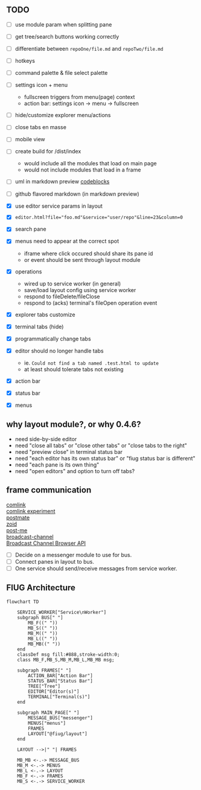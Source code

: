 ## TODO
- [ ] use module param when splitting pane
- [ ] get tree/search buttons working correctly
- [ ] differentiate between `repoOne/file.md` and `repoTwo/file.md`
- [ ] hotkeys
- [ ] command palette & file select palette
- [ ] settings icon + menu
	- fullscreen triggers from menu(page) context
	- action bar: settings icon -> menu -> fullscreen

- [ ] hide/customize explorer menu/actions
- [ ] close tabs en masse
- [ ] mobile view

- [ ] create build for /dist/index
	- would include all the modules that load on main page
	- would not include modules that load in a frame
- [ ] uml in markdown preview [codeblocks](https://github.com/Bloggify/showdown-highlight)
- [ ] github flavored markdown (in markdown preview)

- [X] use editor service params in layout
- [X] `editor.html?file="foo.md"&service="user/repo"&line=23&column=0`
- [X] search pane
- [X] menus need to appear at the correct spot
	- iframe where click occured should share its pane id
	- or event should be sent through layout module
- [X] operations
	- wired up to service worker (in general)
	- save/load layout config using service worker
	- respond to fileDelete/fileClose
	- respond to (acks) terminal's fileOpen operation event
- [X] explorer tabs customize
- [X] terminal tabs (hide)
- [X] programmatically change tabs
- [X] editor should no longer handle tabs
	- ie. `Could not find a tab named .test.html to update`
	- at least should tolerate tabs not existing
- [X] action bar
- [X] status bar
- [X] menus

## why layout module?, or why 0.4.6?
- need side-by-side editor
- need "close all tabs" or "close other tabs" or "close tabs to the right"
- need "preview close" in terminal status bar
- need "each editor has its own status bar" or "fiug status bar is different"
- need "each pane is its own thing"
- need "open editors" and option to turn off tabs?

## frame communication
[comlink](https://github.com/GoogleChromeLabs/comlink)   
[comlink experiment](https://github.com/fiugd/incubator/tree/d44c82640df1a2175c236a0c7dc55a0f082059f1/xterm-tui/comlink)   
[postmate](https://github.com/dollarshaveclub/postmate)   
[zoid](https://github.com/krakenjs/zoid)   
[post-me](https://github.com/alesgenova/post-me)   
[broadcast-channel](https://github.com/pubkey/broadcast-channel)   
[Broadcast Channel Browser API](https://caniuse.com/broadcastchannel)   

- [ ] Decide on a messenger module to use for bus.
- [ ] Connect panes in layout to bus.
- [ ] One service should send/receive messages from service worker.

## FIUG Architecture
```mermaid
flowchart TD

    SERVICE_WORKER["Service\nWorker"]
    subgraph BUS[" "]
        MB_F((" ")) 
        MB_S((" "))
        MB_M((" "))
        MB_L((" "))
        MB_MB((" "))
    end
    classDef msg fill:#888,stroke-width:0;
    class MB_F,MB_S,MB_M,MB_L,MB_MB msg;

    subgraph FRAMES[" "]
        ACTION_BAR["Action Bar"]
        STATUS_BAR["Status Bar"]
        TREE["Tree"]
        EDITOR["Editor(s)"]
        TERMINAL["Terminal(s)"]
    end

    subgraph MAIN_PAGE[" "]
        MESSAGE_BUS["messenger"]
        MENUS["menus"]
        FRAMES
        LAYOUT["@fiug/layout"]
    end

    LAYOUT -->|" "| FRAMES 

    MB_MB <-.-> MESSAGE_BUS
    MB_M <-.-> MENUS
    MB_L <-.-> LAYOUT
    MB_F <-.-> FRAMES
    MB_S <-.-> SERVICE_WORKER
```
